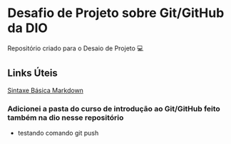 # Desafio de Projeto sobre Git/GitHub da DIO

Repositório criado para o Desaio de Projeto 💻

## Links Úteis

[Sintaxe Básica Markdown](https://www.markdownguide.org/basic-syntax/)

### Adicionei a pasta do curso de introdução ao Git/GitHub feito também na dio nesse repositório

* testando comando git push
